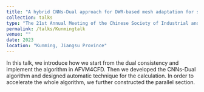 ```yaml
---
title: "A hybrid CNNs-Dual approach for DWR-based mesh adaptation for solving steady Euler equations"
collection: talks
type: "The 21st Annual Meeting of the Chinese Society of Industrial and Applied Mathematics."
permalink: /talks/Kunmingtalk
venue: ""
date: 2023
location: "Kunming, Jiangsu Province"
---
```


In this talk, we introduce how we start from the dual consistency and implement the algorithm in AFVM4CFD. Then we developed the CNNs-Dual algorithm and designed automatic technique for the calculation. In order to accelerate the whole algorithm, we further constructed the parallel section.
